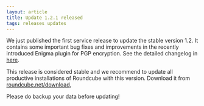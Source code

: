 ```yaml
---
layout: article
title: Update 1.2.1 released
tags: releases updates
---
```

We just published the first service release to update the stable version 1.2. It contains 
some important bug fixes and improvements in the recently introduced Enigma plugin 
for PGP encryption. See the detailed changelog in [here](https://github.com/roundcube/roundcubemail/wiki/Changelog#release-121).

This release is considered stable and we recommend to update all productive installations 
of Roundcube with this version. Download it from [roundcube.net/download](http://roundcube.net/download),

Please do backup your data before updating!